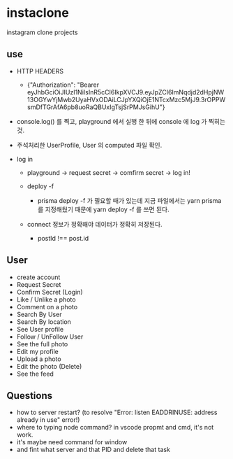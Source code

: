 # instaclone

instagram clone projects

## use

- HTTP HEADERS

  - {"Authorization": "Bearer eyJhbGciOiJIUzI1NiIsInR5cCI6IkpXVCJ9.eyJpZCI6ImNqdjd2dHpjNW13OGYwYjMwb2UyaHVxODAiLCJpYXQiOjE1NTcxMzc5MjJ9.3rOPPWsmDfTGrAfA6pb8uoRaQBUxIgTsjSrPMJsGihU"}

- console.log() 를 찍고, playground 에서 실행 한 뒤에 console 에 log 가 찍히는 것.
- 주석처리한 UserProfile, User 의 computed 파일 확인.

- log in

  - playground -> request secret -> comfirm secret -> log in!

  - deploy -f

    - prisma deploy -f 가 필요할 때가 있는데 지금 파일에서는 yarn prisma 를 지정해뒀기 때문에 yarn deploy -f 를 쓰면 된다.

  - connect 정보가 정확해야 데이터가 정확히 저장된다.
    - postId !== post.id

## User

- create account
- Request Secret
- Confirm Secret (Login)
- Like / Unlike a photo
- Comment on a photo
- Search By User
- Search By location
- See User profile
- Follow / UnFollow User
- See the full photo
- Edit my profile
- Upload a photo
- Edit the photo (Delete)
- See the feed

## Questions

- how to server restart? (to resolve "Error: listen EADDRINUSE: address already in use" error!)
- where to typing node command? in vscode propmt and cmd, it's not work.
- it's maybe need command for window
- and fint what server and that PID and delete that task
